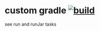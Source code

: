 # custom gradle [![build](https://travis-ci.org/daggerok/gradle.svg?branch=master)](https://travis-ci.org/daggerok/gradle)

see run and runJar tasks
